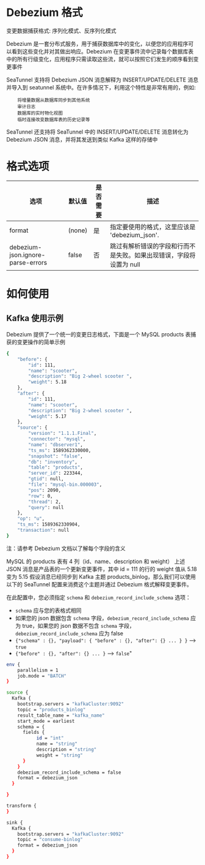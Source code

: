 # Debezium 格式

变更数据捕获格式:
序列化模式、反序列化模式

Debezium 是一套分布式服务，用于捕获数据库中的变化，以便您的应用程序可以看到这些变化并对其做出响应。Debezium 在变更事件流中记录每个数据库表中的所有行级变化，应用程序只需读取这些流，就可以按照它们发生的顺序看到变更事件

SeaTunnel 支持将 Debezium JSON 消息解释为 INSERT/UPDATE/DELETE 消息并导入到 seatunnel 系统中。在许多情况下，利用这个特性是非常有用的，例如:

        将增量数据从数据库同步到其他系统
        审计日志
        数据库的实时物化视图
        临时连接改变数据库表的历史记录等

SeaTunnel 还支持将 SeaTunnel 中的 INSERT/UPDATE/DELETE 消息转化为 Debezium JSON 消息，并将其发送到类似 Kafka 这样的存储中

# 格式选项

|                选项                 |  默认值   | 是否需要 |                  描述                  |
|-----------------------------------|--------|------|--------------------------------------|
| format                            | (none) | 是    | 指定要使用的格式，这里应该是 'debezium_json'.      |
| debezium-json.ignore-parse-errors | false  | 否    | 跳过有解析错误的字段和行而不是失败。如果出现错误，字段将设置为 null |

# 如何使用

## Kafka 使用示例

Debezium 提供了一个统一的变更日志格式，下面是一个 MySQL products 表捕获的变更操作的简单示例

```bash
{
	"before": {
		"id": 111,
		"name": "scooter",
		"description": "Big 2-wheel scooter ",
		"weight": 5.18
	},
	"after": {
		"id": 111,
		"name": "scooter",
		"description": "Big 2-wheel scooter ",
		"weight": 5.17
	},
	"source": {
		"version": "1.1.1.Final",
		"connector": "mysql",
		"name": "dbserver1",
		"ts_ms": 1589362330000,
		"snapshot": "false",
		"db": "inventory",
		"table": "products",
		"server_id": 223344,
		"gtid": null,
		"file": "mysql-bin.000003",
		"pos": 2090,
		"row": 0,
		"thread": 2,
		"query": null
	},
	"op": "u",
	"ts_ms": 1589362330904,
	"transaction": null
}
```

注：请参考 Debezium 文档以了解每个字段的含义

MySQL 的 products 表有 4 列（id、name、description 和 weight）
上述 JSON 消息是产品表的一个更新变更事件，其中 id = 111 的行的 weight 值从 5.18 变为 5.15
假设消息已经同步到 Kafka 主题 products_binlog，那么我们可以使用以下的 SeaTunnel 配置来消费这个主题并通过 Debezium 格式解释变更事件。

在此配置中，您必须指定 `schema` 和 `debezium_record_include_schema` 选项：
- `schema` 应与您的表格式相同
- 如果您的 json 数据包含 `schema` 字段，`debezium_record_include_schema` 应为 true，如果您的 json 数据不包含 `schema` 字段，`debezium_record_include_schema` 应为 false
- `{"schema" : {}, "payload": { "before" : {}, "after": {} ... } }` --> `true`
- `{"before" : {}, "after": {} ... }` --> `false`"

```bash
env {
    parallelism = 1
    job.mode = "BATCH"
}

source {
  Kafka {
    bootstrap.servers = "kafkaCluster:9092"
    topic = "products_binlog"
    result_table_name = "kafka_name"
    start_mode = earliest
    schema = {
      fields {
           id = "int"
           name = "string"
           description = "string"
           weight = "string"
      }
    }
    debezium_record_include_schema = false
    format = debezium_json
  }

}

transform {
}

sink {
  Kafka {
    bootstrap.servers = "kafkaCluster:9092"
    topic = "consume-binlog"
    format = debezium_json
  }
}
```

